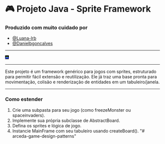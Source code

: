 # 🎮 Projeto Java - Sprite Framework

### Produzido com muito cuidado por
- [@Luana-lrb](https://github.com/Luana-lrb)
- [@Danielbgoncalves](https://github.com/Danielbgoncalves)

---
![Woody do filme Toy Story preso em uma gosma rosa](images/alien.png)

---

Este projeto é um framework genérico para jogos com sprites, estruturado para permitir fácil extensão e reutilização. 
Ele já traz uma base pronta para movimentação, colisão e renderização de entidades em um tabuleiro/janela.

--- 

### Como estender
1. Crie uma subpasta para seu jogo (como freezeMonster ou spaceinvaders).
2. Implemente sua própria subclasse de AbstractBoard.
3. Defina os sprites e lógica de jogo.
4. Instancie MainFrame com seu tabuleiro usando createBoard().
"# arceda-game-design-patterns" 
